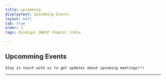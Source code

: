 ```yaml
---
title: upcomming
displaytext: Upcomming Events
layout: null
tab: true
order: 2
tags: Dindigul OWASP Chapter India

---
```


## Upcomming Events

```Stay in touch with us to get updates about upcoming meetings!!!``` 

<hr>
<br /> <br />

